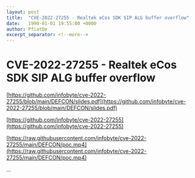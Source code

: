 ```yaml
---
layout: post
title:  "CVE-2022-27255 - Realtek eCos SDK SIP ALG buffer overflow"
date:   1990-01-01 19:55:00 +0000
author: PfiatDe
excerpt_separator: <!--more-->
---
```


# CVE-2022-27255 - Realtek eCos SDK SIP ALG buffer overflow

[https://github.com/infobyte/cve-2022-27255/blob/main/DEFCON/slides.pdf](https://github.com/infobyte/cve-2022-27255/blob/main/DEFCON/slides.pdf)

[https://github.com/infobyte/cve-2022-27255](https://github.com/infobyte/cve-2022-27255)

[https://raw.githubusercontent.com/infobyte/cve-2022-27255/main/DEFCON/poc.mp4](https://raw.githubusercontent.com/infobyte/cve-2022-27255/main/DEFCON/poc.mp4)

...
<!--more-->
